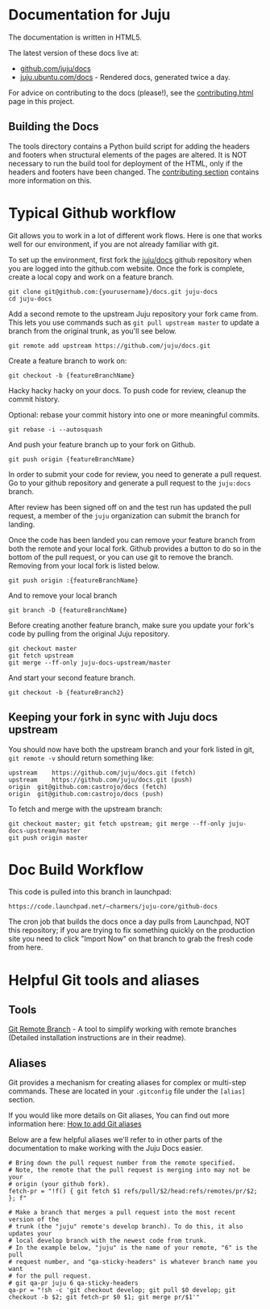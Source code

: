 # Documentation for Juju

The documentation is written in HTML5.

The latest version of these docs live at:

- [github.com/juju/docs](https://juju.ubuntu.com/docs/contributing.html)
- [juju.ubuntu.com/docs](http://juju.ubuntu.com/docs) - Rendered docs, generated twice a day.

For advice on contributing to the docs (please!), see 
the [contributing.html](https://juju.ubuntu.com/docs/contributing.html) page in this project.

## Building the Docs

The tools directory contains a Python build script for 
adding the headers and footers when structural 
elements of the pages are altered. It is NOT
necessary to run the build tool for deployment of the
HTML, only if the headers and footers have been
changed. The [contributing section](https://juju.ubuntu.com/docs/contributing.html) contains more
information on this.

# Typical Github workflow


Git allows you to work in a lot of different work flows. Here is one that
works well for our environment, if you are not already familiar with git.

To set up the environment, first fork the [juju/docs](https://github.com/juju/docs) github 
repository when you are logged into the github.com website. Once the fork is
complete, create a local copy and work on a feature branch.

    git clone git@github.com:{yourusername}/docs.git juju-docs
    cd juju-docs
    
Add a second remote to the upstream Juju repository your fork came from. This lets you use commands such as `git pull upstream master` to update a branch from the original trunk, as you'll see below.

    git remote add upstream https://github.com/juju/docs.git

Create a feature branch to work on:

    git checkout -b {featureBranchName}
    
Hacky hacky hacky on your docs. To push code for review, cleanup the commit history.

Optional: rebase your commit history into one or more meaningful commits.

    git rebase -i --autosquash

And push your feature branch up to your fork on Github.

    git push origin {featureBranchName}


In order to submit your code for review, you need to generate a pull request.
Go to your github repository and generate a pull request to the `juju:docs`
branch.

After review has been signed off on and the test run has updated the pull
request, a member of the `juju` organization can submit the branch for landing.

Once the code has been landed you can remove your feature branch from both the
remote and your local fork. Github provides a button to do so in the bottom of
the pull request, or you can use git to remove the branch. Removing from your
local fork is listed below.

    git push origin :{featureBranchName}

And to remove your local branch

    git branch -D {featureBranchName}

Before creating another feature branch, make sure you update your fork's code
by pulling from the original Juju repository.

    git checkout master
    git fetch upstream
    git merge --ff-only juju-docs-upstream/master

And start your second feature branch.

    git checkout -b {featureBranch2}

## Keeping your fork in sync with Juju docs upstream

You should now have both the upstream branch and your fork listed in git, `git remote -v` should return something like:

    upstream	https://github.com/juju/docs.git (fetch)
    upstream	https://github.com/juju/docs.git (push)
    origin	git@github.com:castrojo/docs (fetch)
    origin	git@github.com:castrojo/docs (push)

To fetch and merge with the upstream branch:

    git checkout master; git fetch upstream; git merge --ff-only juju-docs-upstream/master
    git push origin master

# Doc Build Workflow

This code is pulled into this branch in launchpad:

    https://code.launchpad.net/~charmers/juju-core/github-docs

The cron job that builds the docs once a day pulls from Launchpad, NOT this repository; if you are trying to fix something
quickly on the production site you need to click "Import Now" on that branch to grab the fresh code from here.

# Helpful Git tools and aliases

## Tools


[Git Remote Branch](https://github.com/webmat/git_remote_branch>) - A tool to simplify working
with remote branches (Detailed installation instructions are in their readme).

## Aliases


Git provides a mechanism for creating aliases for complex or multi-step
commands. These are located in your ``.gitconfig`` file under the
``[alias]`` section.

If you would like more details on Git aliases, You can find out more
information here: [How to add Git aliases](https://git.wiki.kernel.org/index.php/Aliases>)

Below are a few helpful aliases we'll refer to in other parts of the
documentation to make working with the Juju Docs easier.

    # Bring down the pull request number from the remote specified.
    # Note, the remote that the pull request is merging into may not be your
    # origin (your github fork).
    fetch-pr = "!f() { git fetch $1 refs/pull/$2/head:refs/remotes/pr/$2; }; f"

    # Make a branch that merges a pull request into the most recent version of the
    # trunk (the "juju" remote's develop branch). To do this, it also updates your
    # local develop branch with the newest code from trunk.
    # In the example below, "juju" is the name of your remote, "6" is the pull
    # request number, and "qa-sticky-headers" is whatever branch name you want
    # for the pull request.
    # git qa-pr juju 6 qa-sticky-headers
    qa-pr = "!sh -c 'git checkout develop; git pull $0 develop; git checkout -b $2; git fetch-pr $0 $1; git merge pr/$1'"
